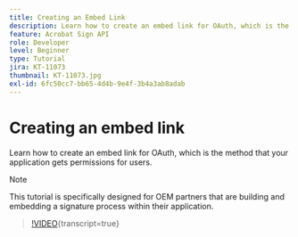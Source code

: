 ```yaml
---
title: Creating an Embed Link
description: Learn how to create an embed link for OAuth, which is the method that your application gets permissions for users
feature: Acrobat Sign API
role: Developer
level: Beginner
type: Tutorial
jira: KT-11073
thumbnail: KT-11073.jpg
exl-id: 6fc50cc7-bb65-4d4b-9e4f-3b4a3ab8adab
---
```

# Creating an embed link

Learn how to create an embed link for OAuth, which is the method that your application gets permissions for users.

>[!NOTE]
>
>This tutorial is specifically designed for OEM partners that are building and embedding a signature process within their application.

>[!VIDEO](https://video.tv.adobe.com/v/347349?hidetitle=true){transcript=true}
